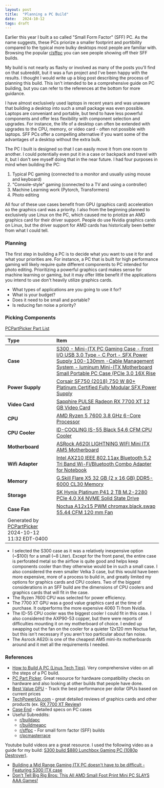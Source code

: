 ```yaml
---
layout: post
title:  "Planning a PC Build"
date:   2024-10-12
tags: draft
---
```


Earlier this year I built a so called "Small Form Factor" (SFF) PC. As the name suggests, these PCs priorize a smaller footprint and portibility compared to the typical more bulky desktops most people are familiar with. Browsing the popular [r/sffpc](https://www.reddit.com/r/sffpc/) you can see people showing off their SFF builds.

My build is not nearly as flashy or involved as many of the posts you'll find on that subreddit, but it was a fun project and I've been happy with the results. I thought I would write up a blog post describing the process of planning this build. This isn't intended to be a comprehensive guide on PC building, but you can refer to the references at the bottom for more guidance.

<!-- insert picture of build -->

I have almost exclusively used laptops in recent years and was unaware that building a desktop into such a small package was even possible. Laptops are conveniant and portable, but tend to have less powerful components and offer less flexibility with component selection and upgrades. For instance, the life of a desktop can often be extended with upgrades to the CPU, memory, or video card - often not possible with laptops. SFF PCs offer a compelling alternative if you want some of the advantages of a desktop without the extra bulk.

The PC I built is designed so that I can easily move it from one room to another. I could potentially even put it in a case or backpack and travel with it, but I don't see myself doing that in the near future. I had four purposes in mind when building the PC:

1. Typical PC gaming (connected to a monitor and usually using mouse and keyboard)
1. "Console-style" gaming (connected to a TV and using a controller)
1. Machine Learning work (Pytorch, Transformers)
1. Photo editing

All four of these use cases benefit from GPU (graphics card) acceleration so the graphics card was a priority. I also from the beginning planned to exclusively use Linux on the PC, which caused me to priotize an AMD graphics card for their driver support. People do use Nvidia graphics cards on Linux, but the driver support for AMD cards has historically been better from what I could tell.

### Planning

The first step in building a PC is to decide what you want to use it for and what your priorities are. For instance, a PC that is built for high performance gaming will likely require quite different components to PC intended for photo editing. Prioritizing a powerful graphics card makes sense for machine learning or gaming, but it may offer little benefit if the applications you intend to use don't heavily utilize graphics cards.

- What types of applications are you going to use it for?  
- What is your budget? 
- Does it need to be small and portable? 
- Is reducing fan noise a priority?

### Picking Components

[PCPartPicker Part List](https://pcpartpicker.com/list/NFjtdH)

Type|Item
:----|:----
**Case** | [S300 - Mini-ITX PC Gaming Case - Front I/O USB 3.0 Type - C Port - SFX Power Supply 100-130mm -Cable Management System - luminum Mini-ITX Motherboard Small Portable PC Case (PCIe 3.0 16X Rise](https://pcpartpicker.com/product/BtxRsY/placeholder) 
**Power Supply** | [Corsair SF750 (2018) 750 W 80+ Platinum Certified Fully Modular SFX Power Supply](https://pcpartpicker.com/product/nJrmP6/corsair-sf750-2018-750-w-80-platinum-certified-fully-modular-sfx-power-supply-cp-9020186-na) 
**Video Card** | [Sapphire PULSE Radeon RX 7700 XT 12 GB Video Card](https://pcpartpicker.com/product/TxTZxr/sapphire-pulse-radeon-rx-7700-xt-12-gb-video-card-11335-04-20g) 
**CPU** | [AMD Ryzen 5 7600 3.8 GHz 6-Core Processor](https://pcpartpicker.com/product/yXmmP6/amd-ryzen-5-7600-38-ghz-6-core-processor-100-100001015box) 
**CPU Cooler** | [ID-COOLING IS-55 Black 54.6 CFM CPU Cooler](https://pcpartpicker.com/product/7pjBD3/id-cooling-is-55-black-546-cfm-cpu-cooler-is-55-black) 
**Motherboard** | [ASRock A620I LIGHTNING WIFI Mini ITX AM5 Motherboard](https://pcpartpicker.com/product/zQhv6h/asrock-a620i-lightning-wifi-mini-itx-am5-motherboard-a620i-lightning-wifi)
**Wifi Adapter** | [Intel AX210 IEEE 802.11ax Bluetooth 5.2 Tri Band Wi-Fi/Bluetooth Combo Adapter for Notebook](https://pcpartpicker.com/product/khhFf7/placeholder)  
**Memory** | [G.Skill Flare X5 32 GB (2 x 16 GB) DDR5-6000 CL30 Memory](https://pcpartpicker.com/product/LBstt6/gskill-flare-x5-32-gb-2-x-16-gb-ddr5-6000-cl30-memory-f5-6000j3038f16gx2-fx5) 
**Storage** | [SK Hynix Platinum P41 2 TB M.2-2280 PCIe 4.0 X4 NVME Solid State Drive](https://pcpartpicker.com/product/yGTp99/sk-hynix-platinum-p41-2-tb-m2-2280-pcie-40-x4-nvme-solid-state-drive-shpp41-2000gm-2) 
**Case Fan** | [Noctua A12x15 PWM chromax.black.swap 55.44 CFM 120 mm Fan](https://pcpartpicker.com/product/FM3mP6/noctua-nf-a12x15-pwm-chromaxblackswap-5544-cfm-120-mm-fan-nf-a12x15-pwm-chromaxblackswap) 
 | Generated by [PCPartPicker](https://pcpartpicker.com) 2024-10-12 11:32 EDT-0400 |

- I selected the S300 case as it was a relatively inexpensive option (~$100) for a small (~8 Liter). Except for the front panel, the entire case is perforated metal so the airflow is quite good and helps keep components cooler than they otherwise would be in such a small case. I also considered the even smaller Velka 3 case, but this would have been more expensive, more of a process to build in, and greatly limited my options for graphics cards and CPU coolers. Two of the biggest considerations in an SFF build are the dimensions of CPU coolers and graphics cards that will fit in the case.
- The Ryzen 7600 CPU was selected for power efficiency.
- The 7700 XT GPU was a good value graphics card at the time of purchase. It outperforms the more expensive 4060 Ti from Nvidia.
- The ID-55 CPU cooler was the biggest cooler I could fit in this case. I also considered the AXP90-53 copper, but there were reports of difficulties mounting it on my motherboard of choice. I ended up swapping out the fan on the cooler for a quieter 12x120 mm Noctua fan, but this isn't necessary if you aren't too particular about fan noise.
- The Asrock A620i is one of the cheapest AM5 mini-itx motherboards around and it met all the requirements I needed. 

### References

- [How to Build A PC (Linus Tech Tips)](https://www.youtube.com/watch?v=s1fxZ-VWs2U). Very comprehensive video on all the steps of a PC build.
- [PC Part Picker](https://pcpartpicker.com/). Great resource for hardware compatibility checks on hardware and also looking at other builds that people have done.
- [Best Value GPU](https://bestvaluegpu.com/) - Track the best performance per dollar GPUs based on current prices
- [TechPowerUp.com](https://www.techpowerup.com/) - great detailed reviews of graphics cards and other products (ex. [RX 7700 XT Review](https://www.techpowerup.com/gpu-specs/radeon-rx-7700-xt.c3911)) 
- [Case End](https://caseend.com/) - detailed specs on PC cases
- Useful Subreddits:
    - [r/buildapc](https://www.reddit.com/r/buildapc/)
    - [r/buildmeapc](https://www.reddit.com/r/buildmeapc/)
    - [r/sffpc](https://www.reddit.com/r/sffpc/) - For small form factor (SFF) builds
    - [r/pcmasterrace](https://www.reddit.com/r/pcmasterrace/)

Youtube build videos are a great resource. I used the following video as a guide for my build: [S300 build $880 Lunchbox Gaming PC (1080p Destroyer)](https://www.youtube.com/watch?v=3BguJvWsyaM).

- [Building a Mid Range Gaming ITX PC doesn't have to be difficult - Featuring S300 ITX case](https://www.youtube.com/watch?v=rVP9kyrK7zk)
- [Don't Tell Big Rig Bros: This All AMD Small Foot Print Mini PC SLAYS AAA Games!](https://www.youtube.com/watch?v=0ypr8DxLKAE)
